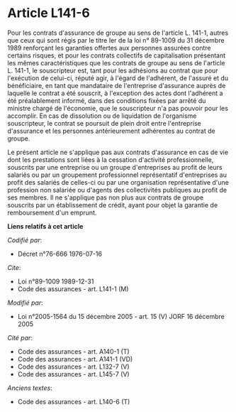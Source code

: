 # Article L141-6

Pour les contrats d'assurance de groupe au sens de l'article L. 141-1, autres que ceux qui sont régis par le titre Ier de la
loi n° 89-1009 du 31 décembre 1989 renforçant les garanties offertes aux personnes assurées contre certains risques, et pour
les contrats collectifs de capitalisation présentant les mêmes caractéristiques que les contrats de groupe au sens de
l'article L. 141-1, le souscripteur est, tant pour les adhésions au contrat que pour l'exécution de celui-ci, réputé agir, à
l'égard de l'adhérent, de l'assuré et du bénéficiaire, en tant que mandataire de l'entreprise d'assurance auprès de laquelle
le contrat a été souscrit, à l'exception des actes dont l'adhérent a été préalablement informé, dans des conditions fixées
par arrêté du ministre chargé de l'économie, que le souscripteur n'a pas pouvoir pour les accomplir.    En cas de dissolution
ou de liquidation de l'organisme souscripteur, le contrat se poursuit de plein droit entre l'entreprise d'assurance et les
personnes antérieurement adhérentes au contrat de groupe.

Le présent article ne s'applique pas aux contrats d'assurance en cas de vie dont les prestations sont liées à la cessation
d'activité professionnelle, souscrits par une entreprise ou un groupe d'entreprises au profit de leurs salariés ou par un
groupement professionnel représentatif d'entreprises au profit des salariés de celles-ci ou par une organisation
représentative d'une profession non salariée ou d'agents des collectivités publiques au profit de ses membres. Il ne
s'applique pas non plus aux contrats de groupe souscrits par un établissement de crédit, ayant pour objet la garantie de
remboursement d'un emprunt.

**Liens relatifs à cet article**

_Codifié par_:

  - Décret n°76-666 1976-07-16

_Cite_:

  - Loi n°89-1009 1989-12-31
  - Code des assurances - art. L141-1 (M)

_Modifié par_:

  - Loi n°2005-1564 du 15 décembre 2005 - art. 15 (V) JORF 16 décembre 2005

_Cité par_:

  - Code des assurances - art. A140-1 (T)
  - Code des assurances - art. A141-1 (VD)
  - Code des assurances - art. L132-7 (V)
  - Code des assurances - art. L145-7 (V)

_Anciens textes_:

  - Code des assurances - art. L140-6 (T)

